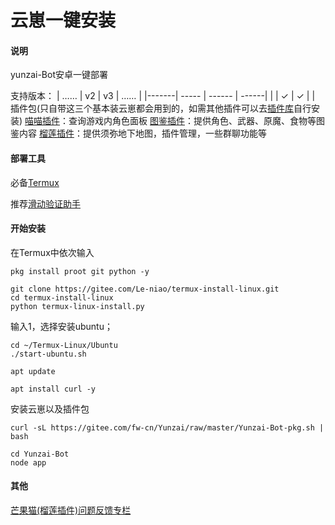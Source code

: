 # 云崽一键安装

#### 说明

yunzai-Bot安卓一键部署

支持版本：
| …… | v2 | v3 | …… |
|-------| ----- | ------ | ------|
|  | ✓ | ✓ |  |
插件包(只自带这三个基本装云崽都会用到的，如需其他插件可以去[插件库](https://gitee.com/Hikari666/Yunzai-Bot-plugins-index)自行安装)
[喵喵插件](https://gitee.com/yoimiya-kokomi/miao-plugin)：查询游戏内角色面板
[图鉴插件](https://gitee.com/Ctrlcvs/xiaoyao-cvs-plugin)：提供角色、武器、原魔、食物等图鉴内容
[榴莲插件](https://gitee.com/huifeidemangguomao/liulian-plugin)：提供须弥地下地图，插件管理，一些群聊功能等

#### 部署工具

必备[Termux](https://f-droid.org/repo/com.termux_118.apk)

推荐[滑动验证助手](https://maupdate.rainchan.win/txcaptcha.apk) 

#### 开始安装

在Termux中依次输入
```
pkg install proot git python -y
```
```
git clone https://gitee.com/Le-niao/termux-install-linux.git
cd termux-install-linux 
python termux-linux-install.py
```
输入1，选择安装ubuntu；
```
cd ~/Termux-Linux/Ubuntu
./start-ubuntu.sh
```
```
apt update
```
```
apt install curl -y
```

安装云崽以及插件包

```
curl -sL https://gitee.com/fw-cn/Yunzai/raw/master/Yunzai-Bot-pkg.sh | bash
```
```
cd Yunzai-Bot
node app
```
#### 其他

[芒果猫(榴莲插件)问题反馈专栏]()